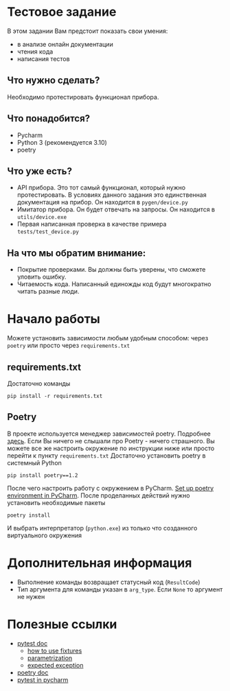 # Тестовое задание
В этом задании Вам предстоит показать свои умения:
* в анализе онлайн документации
* чтения кода
* написания тестов

## Что нужно сделать?
Необходимо протестировать функционал прибора.

## Что понадобится?
* Pycharm
* Python 3 (рекомендуется 3.10)
* poetry

## Что уже есть?
* API прибора. Это тот самый функционал, который нужно протестировать.
В условиях данного задания это единственная документация на прибор. Он находится в `pygen/device.py`
* Имитатор прибора. Он будет отвечать на запросы. Он находится в `utils/device.exe`
* Первая написанная проверка в качестве примера `tests/test_device.py`

## На что мы обратим внимание:
* Покрытие проверками. Вы должны быть уверены, что сможете уловить ошибку.
* Читаемость кода. Написанный единожды код будут многократно читать разные люди.


# Начало работы
Можете установить зависимости любым удобным способом: через `poetry` или просто через `requirements.txt`


## requirements.txt
Достаточно команды 
```shell
pip install -r requirements.txt
```

## Poetry
В проекте используется менеджер зависимостей poetry. Подробнее [здесь](https://python-poetry.org/).
Если Вы ничего не слышали про Poetry - ничего страшного.
Вы можете все же настроить окружение по инструкции ниже или просто перейти к пункту `requirements.txt`
Достаточно установить poetry в системный Python
```shell
pip install poetry==1.2
```
После чего настроить работу с окружением в PyCharm.
[Set up poetry environment in PyCharm](https://www.jetbrains.com/help/pycharm/poetry.html#poetry-env).
После проделанных действий нужно установить необходимые пакеты
```shell
poetry install
```
И выбрать интерпретатор (`python.exe`) из только что созданного виртуального окружения


# Дополнительная информация
* Выполнение команды возвращает статусный код (`ResultCode`)
* Тип аргумента для команды указан в `arg_type`. Если `None` то аргумент не нужен

# Полезные ссылки
* [pytest doc](https://docs.pytest.org/en/7.1.x/contents.html)
  * [how to use fixtures](https://docs.pytest.org/en/7.1.x/how-to/fixtures.html#how-to-use-fixtures)
  * [parametrization](https://docs.pytest.org/en/7.1.x/how-to/parametrize.html)
  * [expected exception](https://docs.pytest.org/en/7.1.x/getting-started.html#assert-that-a-certain-exception-is-raised)
* [poetry doc](https://python-poetry.org/docs/)
* [pytest in pycharm](https://www.jetbrains.com/help/pycharm/pytest.html)